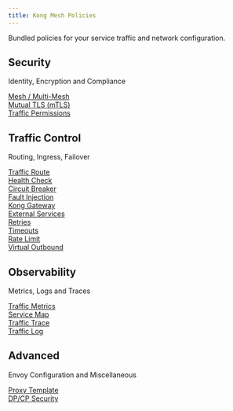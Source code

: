 ```yaml
---
title: Kong Mesh Policies
---
```


Bundled policies for your service traffic and network configuration.

## Security
Identity, Encryption and Compliance

<div class="docs-grid-install">

  <a href="/mesh/{{page.kong_version}}/policies/mesh/" class="docs-grid-install-block no-description">
    <img class="install-icon" src="/assets/images/icons/policies/icon-mesh-multi-tenancy@2x.png" alt="" />
    <div class="install-text">Mesh / Multi-Mesh</div>
  </a>

  <a href="/mesh/{{page.kong_version}}/policies/mutual-tls/" class="docs-grid-install-block no-description">
    <img class="install-icon" src="/assets/images/icons/policies/icon-mtls@2x.png" alt="" />
    <div class="install-text">Mutual TLS (mTLS)</div>
  </a>

  <a href="/mesh/{{page.kong_version}}/policies/traffic-permissions/" class="docs-grid-install-block no-description">
    <img class="install-icon" src="/assets/images/icons/policies/icon-traffic-control@2x.png" alt="" />
    <div class="install-text">Traffic Permissions</div>
  </a>

</div>

## Traffic Control
Routing, Ingress, Failover

<div class="docs-grid-install">

  <a href="/mesh/{{page.kong_version}}/policies/traffic-route/" class="docs-grid-install-block no-description">
    <img class="install-icon" src="/assets/images/icons/policies/icon-traffic-route@2x.png" alt="" />
    <div class="install-text">Traffic Route</div>
  </a>

  <a href="/mesh/{{page.kong_version}}/policies/health-check/" class="docs-grid-install-block no-description">
    <img class="install-icon" src="/assets/images/icons/policies/icon-healthcheck@2x.png" alt="" />
    <div class="install-text">Health Check</div>
  </a>

  <a href="/mesh/{{page.kong_version}}/policies/circuit-breaker/" class="docs-grid-install-block no-description">
    <img class="install-icon" src="/assets/images/icons/policies/icon-circuitbreaker.png" alt="" />
    <div class="install-text">Circuit Breaker</div>
  </a>

  <a href="/mesh/{{page.kong_version}}/policies/fault-injection/" class="docs-grid-install-block no-description">
    <img class="install-icon" src="/assets/images/icons/policies/icon-fault-injection@2x.png" alt="" />
    <div class="install-text">Fault Injection</div>
  </a>

  <a href="/mesh/{{page.kong_version}}/explore/gateway/" class="docs-grid-install-block no-description">
    <img class="install-icon" src="/assets/images/icons/policies/icon-kong-logo.png" alt="" />
    <div class="install-text">Kong Gateway</div>
  </a>

  <a href="/mesh/{{page.kong_version}}/policies/external-services/" class="docs-grid-install-block no-description">
    <img class="install-icon" src="/assets/images/icons/policies/icon-external-services.png" alt="" />
    <div class="install-text">External Services</div>
  </a>

  <a href="/mesh/{{page.kong_version}}/policies/retry/" class="docs-grid-install-block no-description">
    <img class="install-icon" src="/assets/images/icons/policies/retry@2x.png" alt="" />
    <div class="install-text">Retries</div>
  </a>

  <a href="/mesh/{{page.kong_version}}/policies/timeout/" class="docs-grid-install-block no-description">
    <img class="install-icon" src="/assets/images/icons/policies/icon-timeout@2x-80.jpg" alt="" />
    <div class="install-text">Timeouts</div>
  </a>

  <a href="/mesh/{{page.kong_version}}/policies/rate-limit/" class="docs-grid-install-block no-description">
    <img class="install-icon" src="/assets/images/icons/policies/icon-rate-limits.png" alt="" />
    <div class="install-text">Rate Limit</div>
  </a>

  <a href="/mesh/{{page.kong_version}}/policies/virtual-outbound/" class="docs-grid-install-block no-description">
    <img class="install-icon" src="/assets/images/icons/policies/virtual-outbound@2x.png" alt="" />
    <div class="install-text">Virtual Outbound</div>
  </a>

</div>

## Observability
Metrics, Logs and Traces

<div class="docs-grid-install">

  <a href="/mesh/{{page.kong_version}}/policies/traffic-metrics/" class="docs-grid-install-block no-description">
    <img class="install-icon" src="/assets/images/icons/policies/icon-dataplane-metrics@2x.png" alt="" />
    <div class="install-text">Traffic Metrics</div>
  </a>

  <a href="/mesh/{{page.kong_version}}/explore/observability/#datasource-and-service-map" class="docs-grid-install-block no-description">
    <img class="install-icon" src="/assets/images/icons/policies/service-map@2x.png" alt="" />
    <div class="install-text">Service Map</div>
  </a>

  <a href="/mesh/{{page.kong_version}}/policies/traffic-trace/" class="docs-grid-install-block no-description">
    <img class="install-icon" src="/assets/images/icons/policies/icon-traffic-trace@2x.png" alt="" />
    <div class="install-text">Traffic Trace</div>
  </a>

  <a href="/mesh/{{page.kong_version}}/policies/traffic-log/" class="docs-grid-install-block no-description">
    <img class="install-icon" src="/assets/images/icons/policies/icon-traffic-log@2x.png" alt="" />
    <div class="install-text">Traffic Log</div>
  </a>

</div>

## Advanced
Envoy Configuration and Miscellaneous

<div class="docs-grid-install">

  <a href="/mesh/{{page.kong_version}}/policies/proxy-template/" class="docs-grid-install-block no-description">
    <img class="install-icon" src="/assets/images/icons/policies/icon-proxy-template@2x.png" alt="" />
    <div class="install-text">Proxy Template</div>
  </a>

  <a href="/mesh/{{page.kong_version}}/security/certificates/#data-plane-proxy-to-control-plane-communication" class="docs-grid-install-block no-description">
    <img class="install-icon" src="/assets/images/icons/policies/icon-dp-cp-security@2x.png" alt="" />
    <div class="install-text">DP/CP Security</div>
  </a>

</div>

